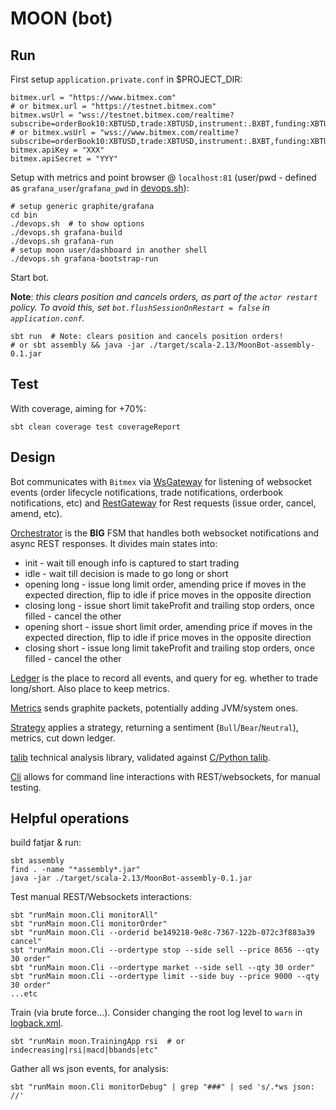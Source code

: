 MOON (bot)
==========

Run
---

First setup `application.private.conf` in $PROJECT_DIR:
```
bitmex.url = "https://www.bitmex.com"
# or bitmex.url = "https://testnet.bitmex.com"
bitmex.wsUrl = "wss://testnet.bitmex.com/realtime?subscribe=orderBook10:XBTUSD,trade:XBTUSD,instrument:.BXBT,funding:XBTUSD"
# or bitmex.wsUrl = "wss://www.bitmex.com/realtime?subscribe=orderBook10:XBTUSD,trade:XBTUSD,instrument:.BXBT,funding:XBTUSD"
bitmex.apiKey = "XXX"
bitmex.apiSecret = "YYY"
```

Setup with metrics and point browser @ `localhost:81` (user/pwd - defined as `grafana_user`/`grafana_pwd` in [devops.sh](bin/devops.sh)):
```
# setup generic graphite/grafana
cd bin
./devops.sh  # to show options
./devops.sh grafana-build
./devops.sh grafana-run
# setup moon user/dashboard in another shell
./devops.sh grafana-bootstrap-run
```

Start bot.

**Note**: *this clears position and cancels orders, as part of the `actor restart` policy. To avoid this, set `bot.flushSessionOnRestart = false` in `application.conf`.*
```
sbt run  # Note: clears position and cancels position orders!
# or sbt assembly && java -jar ./target/scala-2.13/MoonBot-assembly-0.1.jar
```


Test
----
With coverage, aiming for +70%:
```
sbt clean coverage test coverageReport
```


Design
------
Bot communicates with `Bitmex` via [WsGateway](src/main/scala/moon/WsGateway.scala) for listening of websocket events (order lifecycle notifications, trade notifications, orderbook notifications, etc)
and [RestGateway](src/main/scala/moon/RestGateway.scala) for Rest requests (issue order, cancel, amend, etc). 

[Orchestrator](src/main/scala/moon/Orchestrator.scala) is the **BIG** FSM that handles both websocket notifications and async REST responses. It divides main states into:
- init - wait till enough info is captured to start trading
- idle - wait till decision is made to go long or short
- opening long - issue long limit order, amending price if moves in the expected direction, flip to idle if price moves in the opposite direction
- closing long - issue short limit takeProfit and trailing stop orders, once filled - cancel the other
- opening short - issue short limit order, amending price if moves in the expected direction, flip to idle if price moves in the opposite direction
- closing short - issue long limit takeProfit and trailing stop orders, once filled - cancel the other

[Ledger](src/main/scala/moon/Ledger.scala) is the place to record all events, and query for eg. whether to trade long/short. Also place to keep metrics.

[Metrics](src/main/scala/moon/Metrics.scala) sends graphite packets, potentially adding JVM/system ones.

[Strategy](src/main/scala/moon/Strategy.scala) applies a strategy, returning a sentiment (`Bull`/`Bear`/`Neutral`), metrics, cut down ledger.

[talib](src/main/scala/moon/talib.scala) technical analysis library, validated against [C/Python talib](https://github.com/mrjbq7/ta-lib).

[Cli](src/main/scala/moon/Cli.scala) allows for command line interactions with REST/websockets, for manual testing.


Helpful operations
------------------

build fatjar & run:
```
sbt assembly
find . -name "*assembly*.jar"
java -jar ./target/scala-2.13/MoonBot-assembly-0.1.jar
```

Test manual REST/Websockets interactions:
```
sbt "runMain moon.Cli monitorAll"
sbt "runMain moon.Cli monitorOrder"
sbt "runMain moon.Cli --orderid be149218-9e8c-7367-122b-072c3f883a39 cancel"
sbt "runMain moon.Cli --ordertype stop --side sell --price 8656 --qty 30 order"
sbt "runMain moon.Cli --ordertype market --side sell --qty 30 order"
sbt "runMain moon.Cli --ordertype limit --side buy --price 9000 --qty 30 order"
...etc
```

Train (via brute force...). Consider changing the root log level to `warn` in [logback.xml](src/main/resources/logback.xml).
```
sbt "runMain moon.TrainingApp rsi  # or indecreasing|rsi|macd|bbands|etc"
```

Gather all ws json events, for analysis:
```
sbt "runMain moon.Cli monitorDebug" | grep "###" | sed 's/.*ws json: //'
```
